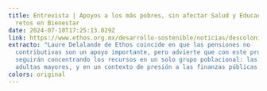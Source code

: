 ```yaml
---
title: Entrevista | Apoyos a los más pobres, sin afectar Salud y Educación, los
  retos en Bienestar
date: 2024-07-10T17:25:13.029Z
link: https://www.ethos.org.mx/desarrollo-sostenible/noticias/descolonizar_la_legislacion_ambiental_hecha_en_europa_para_america_latina
extracto: "Laure Delalande de Ethos coincide en que las pensiones no
  contributivas son un apoyo importante, pero advierte que con este programa se
  seguirán concentrando los recursos en un solo grupo poblacional: las personas
  adultas mayores, y en un contexto de presión a las finanzas públicas."
colors: original
---
```

